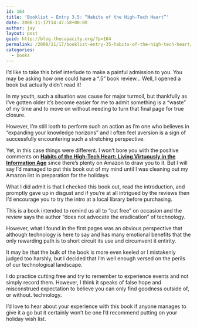 ```yaml
---
id: 164
title: 'Booklist – Entry 3.5: “Habits of the High-Tech Heart”'
date: 2008-11-17T14:47:58+00:00
author: jay
layout: post
guid: http://blog.thecapacity.org/?p=164
permalink: /2008/11/17/booklist-entry-35-habits-of-the-high-tech-heart/
categories:
  - books
---
```

I’d like to take this brief interlude to make a painful admission to you. You may be asking how one could have a “.5” book review… Well, I opened a book but actually didn’t read it!

In my youth, such a situation was cause for major turmoil, but thankfully as I’ve gotten older it’s become easier for me to admit something is a “waste” of my time and to move on without needing to turn that final page for true closure.

However, I’m still loath to perform such an action as I’m one who believes in “expanding your knowledge horizons” and I often feel aversion is a sign of successfully encountering such a stretching perspective.

Yet, in this case things were different. I won’t bore you with the positive comments on **[Habits of the High-Tech Heart: Living Virtuously in the Information Age](http://www.amazon.com/exec/obidos/tg/detail/-/0801027810/ref=ord_cart_shr?%5Fencoding=UTF8&m=ATVPDKIKX0DER&v=glance&tag=thecapacity-20)** since there’s plenty on Amazon to draw you to it. But I will say I’d managed to put this book out of my mind until I was cleaning out my Amazon list in preparation for the holidays.

What I did admit is that I checked this book out, read the introduction, and promptly gave up in disgust and if you’re at all intrigued by the reviews then I’d encourage you to try the intro at a local library before purchasing.

This is a book intended to remind us all to “cut free” on occasion and the review says the author “does not advocate the eradication” of technology.

However, what I found in the first pages was an obvious perspective that although technology is here to say and has many emotional benefits that the only rewarding path is to short circuit its use and circumvent it entirity.

It may be that the bulk of the book is more even keeled or I mistakenly judged too harshly, but I decided that I’m well enough versed on the perils of our technological landscape.

I do practice cutting free and try to remember to experience events and not simply record them. However, I think it speaks of false hope and misconstrued expectation to believe you can only find goodness outside of, or without. technology.

I’d love to hear about your experience with this book if anyone manages to give it a go but it certainly won’t be one I’d recommend putting on your holiday wish list.

